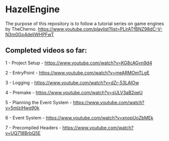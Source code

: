 # HazelEngine
The purpose of this repository is to follow a tutorial series on game engines by TheCherno.  https://www.youtube.com/playlist?list=PLlrATfBNZ98dC-V-N3m0Go4deliWHPFwT


## Completed videos so far:
1 - Project Setup - https://www.youtube.com/watch?v=KG8cAGvn9d4

2 - EntryPoint - https://www.youtube.com/watch?v=meARMOmTLgE

3 - Logging - https://www.youtube.com/watch?v=dZr-53LAlOw

4 - Premake - https://www.youtube.com/watch?v=sULV3aB2qeU

5 - Planning the Event System - https://www.youtube.com/watch?v=5mlziHwq90k

6 - Event System - https://www.youtube.com/watch?v=xnopUoZbMEk

7 - Precompiled Headers - https://www.youtube.com/watch?v=UQ718BrbQ5E

